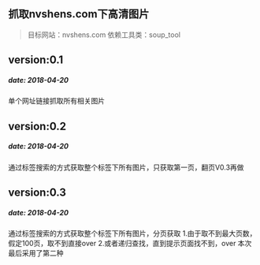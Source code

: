 抓取nvshens.com下高清图片
----
>目标网站：nvshens.com
>依赖工具类：soup_tool

version:0.1 
---
##### date: 2018-04-20
单个网址链接抓取所有相关图片

version:0.2 
---
##### date: 2018-04-20
通过标签搜索的方式获取整个标签下所有图片，只获取第一页，翻页V0.3再做

version:0.3 
---
##### date: 2018-04-20
通过标签搜索的方式获取整个标签下所有图片，分页获取
1.由于取不到最大页数，假定100页，取不到直接over
2.或者递归查找，直到提示页面找不到，over
本次最后采用了第二种

